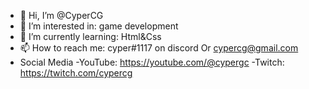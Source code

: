 - 👋 Hi, I’m @CyperCG
- 👀 I’m interested in: game development
- 🌱 I’m currently learning: Html&Css
- 📫 How to reach me: cyper#1117 on discord Or cypercg@gmail.com
- Social Media
  -YouTube: https://youtube.com/@cypergc
  -Twitch: https://twitch.com/cypercg
<!---
CyperCG/CyperCG is a ✨ special ✨ repository because its `README.md` (this file) appears on your GitHub profile.
You can click the Preview link to take a look at your changes.
--->
